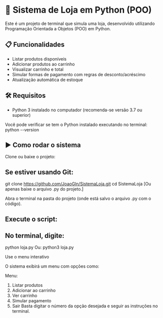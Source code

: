 # 🛒 Sistema de Loja em Python (POO)

Este é um projeto de terminal que simula uma loja, desenvolvido utilizando Programação Orientada a Objetos (POO) em Python.

## 📋 Funcionalidades

- Listar produtos disponíveis
- Adicionar produtos ao carrinho
- Visualizar carrinho e total
- Simular formas de pagamento com regras de desconto/acréscimo
- Atualização automática de estoque

## 🛠 Requisitos

- Python 3 instalado no computador (recomenda-se versão 3.7 ou superior)

Você pode verificar se tem o Python instalado executando no terminal:
python --version

## ▶️ Como rodar o sistema
Clone ou baixe o projeto:

## Se estiver usando Git:
git clone https://github.com/JoaoGln/SistemaLoja.git
cd SistemaLoja 
[Ou apenas baixe o arquivo .py do projeto.]

Abra o terminal na pasta do projeto (onde está salvo o arquivo .py com o código).

## Execute o script:

## No terminal, digite:
python loja.py
Ou:
python3 loja.py

Use o menu interativo

O sistema exibirá um menu com opções como:

Menu:
1. Listar produtos
2. Adicionar ao carrinho
3. Ver carrinho
4. Simular pagamento
5. Sair
Basta digitar o número da opção desejada e seguir as instruções no terminal.
